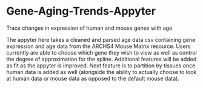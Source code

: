 # Gene-Aging-Trends-Appyter
Trace changes in expression of human and mouse genes with age

The appyter here takes a cleaned and parsed age data csv containing gene expression and age data from the ARCHS4 Mouse Matrix resource. Users currently are able to choose which gene they wish to view as well as control the degree of approximation for the spline. Additional features will be added as fit as the appyter is improved. Next feature is to partition by tissues once human data is added as well (alongside the ability to actually choose to look at human data or mouse data as opposed to the default mouse data).

